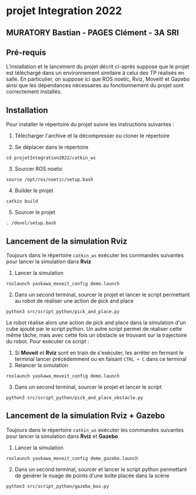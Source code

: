 # projet Integration 2022
## MURATORY Bastian - PAGES Clément - 3A SRI

## Pré-requis 

L'installation et le lancement du projet décrit ci-après suppose que le projet est téléchargé dans un environnement similaire à celui des TP réalisés en salle. En particulier, on suppose ici que ROS noetic, Rviz, Moveit! et Gazebo ainsi que les dépendances nécessaires au fonctionnement du projet sont correctement installés.

## Installation

Pour installer le répertoire du projet suivre les instructions suivantes :

1. Télécharger l'archive et la décompresser ou cloner le répertoire

2. Se déplacer dans le répertoire
```
cd projetIntegration2022/catkin_ws
```

3. Sourcer ROS noetic
```
source /opt/ros/noetic/setup.bash
```

4. Builder le projet
```
catkin build
```

5. Sourcer le projet
```
. /devel/setup.bash
```

## Lancement de la simulation Rviz

Toujours dans le répertoire `catkin_ws` exécuter les commandes suivantes pour lancer la simulation dans **Rviz**
1. Lancer la simulation
```
roslaunch yaskawa_moveit_config demo.launch
```
2. Dans un second terminal, sourcer le projet et lancer le script permettant au robot de réaliser une action de pick and place
```
python3 src/script_python/pick_and_place.py
```
Le robot réalise alors une action de pick and place dans la simulation d'un cube ajouté par le script python. Un autre script permet de réaliser cette même tâche, mais avec cette fois un obstacle se trouvant sur la trajectoire du robot. Pour exécuter ce script :
1. Si **Moveit** et **Rviz** sont en train de s'exécuter, les arrêter en fermant le terminal lancer précédemment ou en faisant `CTRL + C` dans ce terminal
2. Relancer la simulation
```
roslaunch yaskawa_moveit_config demo.launch
```
3. Dans un second terminal, sourcer le projet et lancer le script
```
python3 src/script_python/pick_and_place_obstacle.py
```

## Lancement de la simulation Rviz + Gazebo

Toujours dans le répertoire `catkin_ws` exécuter les commandes suivantes pour lancer la simulation dans **Rviz** et **Gazebo**

1. Lancer la simulation
```
roslaunch yaskawa_moveit_config demo_gazebo.launch
```
2. Dans un second terminal, sourcer et lancer le script python permettant de générer le nuage de points d'une boîte placée dans la scène
```
python3 src/script_python/gazebo_box.py
```
